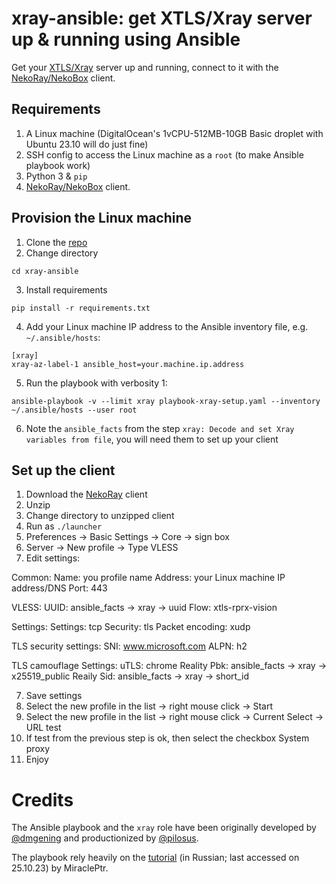 # xray-ansible: get XTLS/Xray server up & running using Ansible

Get your [XTLS/Xray](https://github.com/xtls) server up and running,
connect to it with the [NekoRay/NekoBox](https://github.com/MatsuriDayo/nekoray/releases) client.

## Requirements

1. A Linux machine (DigitalOcean's 1vCPU-512MB-10GB Basic droplet with Ubuntu 23.10 will do just fine)
2. SSH config to access the Linux machine as a `root` (to make Ansible playbook work)
3. Python 3 & `pip`
4. [NekoRay/NekoBox](https://github.com/MatsuriDayo/nekoray/releases) client.

## Provision the Linux machine

1. Clone the [repo](https://github.com/pilosus/xray-ansible)
2. Change directory

```
cd xray-ansible
```

3. Install requirements

```
pip install -r requirements.txt
```

4. Add your Linux machine IP address to the Ansible inventory file, e.g. `~/.ansible/hosts`:

```
[xray]
xray-az-label-1 ansible_host=your.machine.ip.address
```

5. Run the playbook with verbosity 1:

```
ansible-playbook -v --limit xray playbook-xray-setup.yaml --inventory ~/.ansible/hosts --user root
```

6. Note the `ansible_facts` from the step `xray: Decode and set Xray
   variables from file`, you will need them to set up your client

## Set up the client

1. Download the [NekoRay](https://github.com/MatsuriDayo/nekoray/releases) client
2. Unzip
3. Change directory to unzipped client
4. Run as `./launcher`
5. Preferences -> Basic Settings -> Core -> sign box
5. Server -> New profile -> Type VLESS
6. Edit settings:

Common:
Name: you profile name
Address: your Linux machine IP address/DNS
Port: 443

VLESS:
UUID: ansible_facts -> xray -> uuid
Flow: xtls-rprx-vision

Settings:
Settings: tcp
Security: tls
Packet encoding: xudp

TLS security settings:
SNI: www.microsoft.com
ALPN: h2

TLS camouflage Settings:
uTLS: chrome
Reality Pbk: ansible_facts -> xray -> x25519_public
Reaily Sid: ansible_facts -> xray -> short_id

7. Save settings
8. Select the new profile in the list -> right mouse click -> Start
9. Select the new profile in the list -> right mouse click -> Current Select -> URL test
10. If test from the previous step is ok, then select the checkbox System proxy
11. Enjoy

# Credits

The Ansible playbook and the `xray` role have been originally
developed by [@dmgening](https://github.com/dmgening) and
productionized by [@pilosus](https://github.com/pilosus).

The playbook rely heavily on the
[tutorial](https://habr.com/ru/articles/731608/) (in Russian; last
accessed on 25.10.23) by MiraclePtr.
